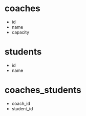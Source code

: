 # coaches
- id
- name
- capacity

# students
- id
- name

# coaches_students
- coach_id
- student_id
